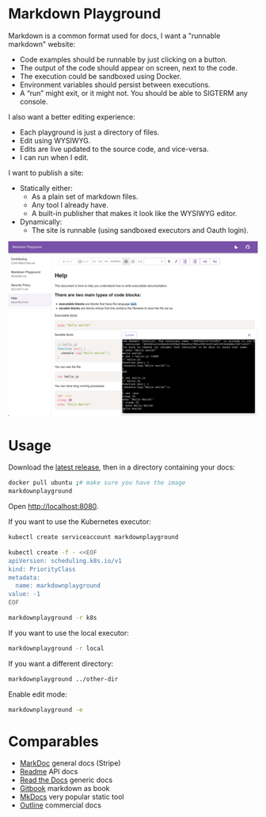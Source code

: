 # Markdown Playground

Markdown is a common format used for docs, I want a "runnable markdown" website:

- Code examples should be runnable by just clicking on a button.
- The output of the code should appear on screen, next to the code.
- The execution could be sandboxed using Docker.
- Environment variables should persist between executions.
- A “run” might exit, or it might not. You should be able to SIGTERM any console.

I also want a better editing experience:

- Each playground is just a directory of files.
- Edit using WYSIWYG.
- Edits are live updated to the source code, and vice-versa.
- I can run when I edit.

I want to publish a site:

- Statically either:
  - As a plain set of markdown files.
  - Any tool I already have.
  - A built-in publisher that makes it look like the WYSIWYG editor.
- Dynamically:
  - The site is runnable (using sandboxed executors and Oauth login).

![screenshot.png](screenshot.png)

# Usage

Download the [latest release](https://github.com/markdownplayground/markdownplayground/releases/latest), then in a
directory containing your docs:

```bash
docker pull ubuntu ;# make sure you have the image
markdownplayground
```

Open [http://localhost:8080](http://localhost:8080).

If you want to use the Kubernetes executor:

```bash
kubectl create serviceaccount markdownplayground
```

```bash
kubectl create -f - <<EOF
apiVersion: scheduling.k8s.io/v1
kind: PriorityClass
metadata:
  name: markdownplayground
value: -1
EOF
```

```bash
markdownplayground -r k8s
```

If you want to use the local executor:

```bash
markdownplayground -r local
```

If you want a different directory:

```bash
markdownplayground ../other-dir
```

Enable edit mode:

```bash
markdownplayground -e
```

# Comparables

- [MarkDoc](https://markdoc.dev/) general docs (Stripe)
- [Readme](https://readme.com/) API docs
- [Read the Docs](https://readthedocs.org/) generic docs
- [Gitbook](https://www.gitbook.com/) markdown as book
- [MkDocs](https://github.com/mkdocs/mkdocs/) very popular static tool
- [Outline](http://www.getoutline.com/) commercial docs
